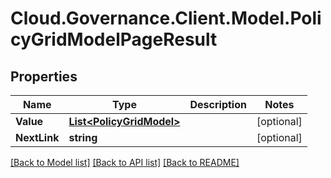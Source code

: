 # Cloud.Governance.Client.Model.PolicyGridModelPageResult
## Properties

Name | Type | Description | Notes
------------ | ------------- | ------------- | -------------
**Value** | [**List&lt;PolicyGridModel&gt;**](PolicyGridModel.md) |  | [optional] 
**NextLink** | **string** |  | [optional] 

[[Back to Model list]](../README.md#documentation-for-models) [[Back to API list]](../README.md#documentation-for-api-endpoints) [[Back to README]](../README.md)

